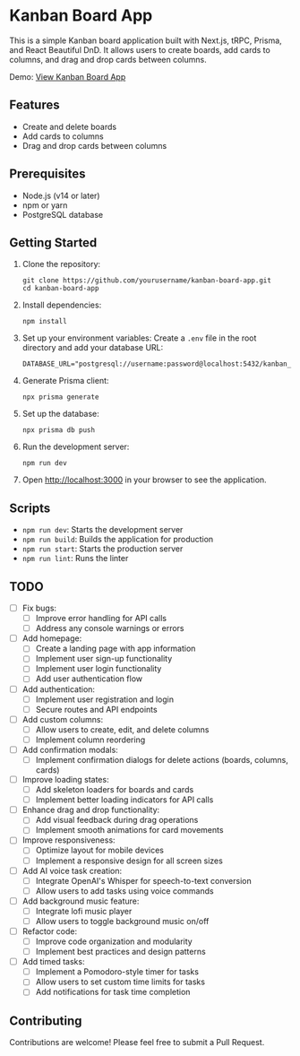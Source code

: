 # Kanban Board App

This is a simple Kanban board application built with Next.js, tRPC, Prisma, and React Beautiful DnD. It allows users to create boards, add cards to columns, and drag and drop cards between columns.

Demo: [View Kanban Board App](https://trpc-kanban-board-app-jfvc.vercel.app/)

## Features

- Create and delete boards
- Add cards to columns
- Drag and drop cards between columns
  
## Prerequisites

- Node.js (v14 or later)
- npm or yarn
- PostgreSQL database

## Getting Started

1. Clone the repository:
   ```
   git clone https://github.com/yourusername/kanban-board-app.git
   cd kanban-board-app
   ```

2. Install dependencies:
   ```
   npm install
   ```

3. Set up your environment variables:
   Create a `.env` file in the root directory and add your database URL:
   ```
   DATABASE_URL="postgresql://username:password@localhost:5432/kanban_db"
   ```

4. Generate Prisma client:
   ```
   npx prisma generate
   ```

5. Set up the database:
   ```
   npx prisma db push
   ```

6. Run the development server:
   ```
   npm run dev
   ```

7. Open [http://localhost:3000](http://localhost:3000) in your browser to see the application.

## Scripts

- `npm run dev`: Starts the development server
- `npm run build`: Builds the application for production
- `npm run start`: Starts the production server
- `npm run lint`: Runs the linter

## TODO

- [ ] Fix bugs:
  - [ ] Improve error handling for API calls
  - [ ] Address any console warnings or errors

- [ ] Add homepage:
  - [ ] Create a landing page with app information
  - [ ] Implement user sign-up functionality
  - [ ] Implement user login functionality
  - [ ] Add user authentication flow

- [ ] Add authentication:
  - [ ] Implement user registration and login
  - [ ] Secure routes and API endpoints

- [ ] Add custom columns:
  - [ ] Allow users to create, edit, and delete columns
  - [ ] Implement column reordering

- [ ] Add confirmation modals:
  - [ ] Implement confirmation dialogs for delete actions (boards, columns, cards)

- [ ] Improve loading states:
  - [ ] Add skeleton loaders for boards and cards
  - [ ] Implement better loading indicators for API calls

- [ ] Enhance drag and drop functionality:
  - [ ] Add visual feedback during drag operations
  - [ ] Implement smooth animations for card movements

- [ ] Improve responsiveness:
  - [ ] Optimize layout for mobile devices
  - [ ] Implement a responsive design for all screen sizes

- [ ] Add AI voice task creation:
  - [ ] Integrate OpenAI's Whisper for speech-to-text conversion
  - [ ] Allow users to add tasks using voice commands

- [ ] Add background music feature:
  - [ ] Integrate lofi music player
  - [ ] Allow users to toggle background music on/off

- [ ] Refactor code:
  - [ ] Improve code organization and modularity
  - [ ] Implement best practices and design patterns

- [ ] Add timed tasks:
  - [ ] Implement a Pomodoro-style timer for tasks
  - [ ] Allow users to set custom time limits for tasks
  - [ ] Add notifications for task time completion

## Contributing

Contributions are welcome! Please feel free to submit a Pull Request.
